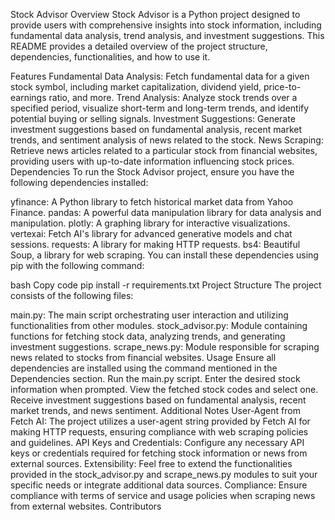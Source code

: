 Stock Advisor
Overview
Stock Advisor is a Python project designed to provide users with comprehensive insights into stock information, including fundamental data analysis, trend analysis, and investment suggestions. This README provides a detailed overview of the project structure, dependencies, functionalities, and how to use it.

Features
Fundamental Data Analysis: Fetch fundamental data for a given stock symbol, including market capitalization, dividend yield, price-to-earnings ratio, and more.
Trend Analysis: Analyze stock trends over a specified period, visualize short-term and long-term trends, and identify potential buying or selling signals.
Investment Suggestions: Generate investment suggestions based on fundamental analysis, recent market trends, and sentiment analysis of news related to the stock.
News Scraping: Retrieve news articles related to a particular stock from financial websites, providing users with up-to-date information influencing stock prices.
Dependencies
To run the Stock Advisor project, ensure you have the following dependencies installed:

yfinance: A Python library to fetch historical market data from Yahoo Finance.
pandas: A powerful data manipulation library for data analysis and manipulation.
plotly: A graphing library for interactive visualizations.
vertexai: Fetch AI's library for advanced generative models and chat sessions.
requests: A library for making HTTP requests.
bs4: Beautiful Soup, a library for web scraping.
You can install these dependencies using pip with the following command:

bash
Copy code
pip install -r requirements.txt
Project Structure
The project consists of the following files:

main.py: The main script orchestrating user interaction and utilizing functionalities from other modules.
stock_advisor.py: Module containing functions for fetching stock data, analyzing trends, and generating investment suggestions.
scrape_news.py: Module responsible for scraping news related to stocks from financial websites.
Usage
Ensure all dependencies are installed using the command mentioned in the Dependencies section.
Run the main.py script.
Enter the desired stock information when prompted.
View the fetched stock codes and select one.
Receive investment suggestions based on fundamental analysis, recent market trends, and news sentiment.
Additional Notes
User-Agent from Fetch AI: The project utilizes a user-agent string provided by Fetch AI for making HTTP requests, ensuring compliance with web scraping policies and guidelines.
API Keys and Credentials: Configure any necessary API keys or credentials required for fetching stock information or news from external sources.
Extensibility: Feel free to extend the functionalities provided in the stock_advisor.py and scrape_news.py modules to suit your specific needs or integrate additional data sources.
Compliance: Ensure compliance with terms of service and usage policies when scraping news from external websites.
Contributors

